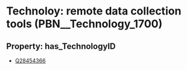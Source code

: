 # Technoloy: __remote data collection tools__ (PBN__Technology_1700)

## Property: has_TechnologyID

* [Q28454366](Q28454366)

